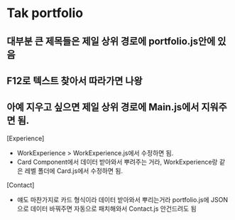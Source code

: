 # Tak portfolio

## 대부분 큰 제목들은 제일 상위 경로에 portfolio.js안에 있음
## F12로 텍스트 찾아서 따라가면 나왕

## 아예 지우고 싶으면 제일 상위 경로에 Main.js에서 지워주면 됨.

[Experience]
 - WorkExperience > WorkExperience.js에서 수정하면 됨.
 - Card Component에서 데이터 받아와서 뿌려주는 거라, WorkExperience랑 같은 레벨 폴더에 Card.js에서 수정하면 됨.

 [Contact]
  - 얘도 마찬가지로 카드 형식이라 데이터 받아와서 뿌리는거라 portfolio.js에 JSON으로 데이터 바꿔주면 자동으로 패치해와서 Contact.js 안건드려도 됨